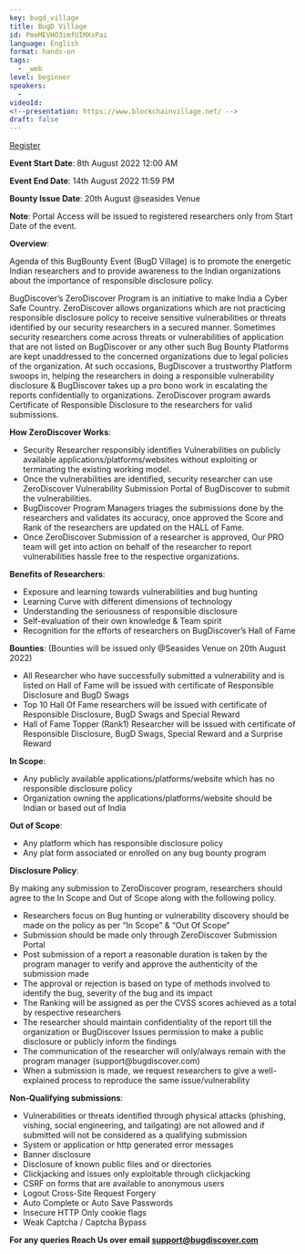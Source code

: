 ```yaml
---
key: bugd_village
title: BugD Village
id: PmoMEVHO3imfUIMXsPai
language: English
format: hands-on
tags:
  - _web
level: beginner
speakers:
  - 
videoId: 
<!--presentation: https://www.blockchainvillage.net/ -->
draft: false
---
```


<a align="center" class="btn primary" target="_blank" rel="noopener" href="https://docs.google.com/forms/d/e/1FAIpQLSf4IWpsaYC63UYvkZpPxJOZm6xpVOoZYekm-Lf-mN5n0KQ2bQ/viewform">Register</a>

**Event Start Date**: 8th August 2022 12:00 AM

**Event End Date**: 14th August 2022 11:59 PM

**Bounty Issue Date**: 20th August @seasides Venue

**Note**: Portal Access will be issued to registered researchers only from Start Date of the event.

**Overview**:

Agenda of this BugBounty Event (BugD Village) is to promote the energetic Indian researchers and to provide awareness to the Indian organizations about the importance of responsible disclosure policy.

BugDiscover’s ZeroDiscover Program is an initiative to make India a Cyber Safe Country. ZeroDiscover allows organizations which are not practicing responsible disclosure policy to receive sensitive vulnerabilities or threats identified by our security researchers in a secured manner. Sometimes security researchers come across threats or vulnerabilities of application that are not listed on BugDiscover or any other such Bug Bounty Platforms are kept unaddressed to the concerned organizations due to legal policies of the organization. At such occasions, BugDiscover a trustworthy Platform swoops in, helping the researchers in doing a responsible vulnerability disclosure & BugDiscover takes up a pro bono work in escalating the reports confidentially to organizations. ZeroDiscover program awards Certificate of Responsible Disclosure to the researchers for valid submissions.

**How ZeroDiscover Works**: 

<ul>
<li>Security Researcher responsibly identifies Vulnerabilities on publicly available applications/platforms/websites without exploiting or terminating the existing working model.</li>
<li>Once the vulnerabilities are identified, security researcher can use ZeroDiscover Vulnerability Submission Portal of BugDiscover to submit the vulnerabilities.</li>
<li>BugDiscover Program Managers triages the submissions done by the researchers and validates its accuracy, once approved the Score and Rank of the researchers are updated on the HALL of Fame.</li>
<li>Once ZeroDiscover Submission of a researcher is approved, Our PRO team will get into action on behalf of the researcher to report vulnerabilities hassle free to the respective organizations.</li>
</ul>

**Benefits of Researchers**:
<ul>
  <li>Exposure and learning towards vulnerabilities and bug hunting</li>
  <li>Learning Curve with different dimensions of technology</li>
  <li>Understanding the seriousness of responsible disclosure</li>
  <li>Self-evaluation of their own knowledge & Team spirit</li>
  <li>Recognition for the efforts of researchers on BugDiscover’s Hall of Fame</li>
</ul>


**Bounties**: (Bounties will be issued only @Seasides Venue on 20th August 2022)

<ul>
  <li>All Researcher who have successfully submitted a vulnerability and is listed on Hall of Fame will be issued with certificate of Responsible Disclosure and BugD Swags</li>
  <li>Top 10 Hall Of Fame researchers will be issued with certificate of Responsible Disclosure, BugD Swags and Special Reward</li>
  <li>Hall of Fame Topper (Rank1) Researcher will be issued with certificate of Responsible Disclosure, BugD Swags, Special Reward and a Surprise Reward</li>
</ul>

**In Scope**:

<ul>
  <li>Any publicly available applications/platforms/website which has no responsible disclosure policy</li>
  <li>Organization owning the applications/platforms/website should be Indian or based out of India</li>
</ul>

**Out of Scope**:

<ul>
  <li>Any platform which has responsible disclosure policy</li>
  <li>Any plat form associated or enrolled on any bug bounty program</li>
</ul>

**Disclosure Policy**:

By making any submission to ZeroDiscover program, researchers should agree to the In Scope and Out of Scope along with the following policy.

<ul>
  <li>Researchers focus on Bug hunting or vulnerability discovery should be made on the policy as per “In Scope” & “Out Of Scope”</li>
  <li>Submission should be made only through ZeroDiscover Submission Portal</li>
  <li>Post submission of a report a reasonable duration is taken by the program manager to verify and approve the authenticity of the submission made</li>
  <li>The approval or rejection is based on type of methods involved to identify the bug, severity of the bug and its impact</li>
  <li>The Ranking will be assigned as per the CVSS scores achieved as a total by respective researchers</li>
  <li>The researcher should maintain confidentiality of the report till the organization or BugDiscover Issues permission to make a public disclosure or publicly inform the findings</li>
  <li>The communication of the researcher will only/always remain with the program manager (support@bugdiscover.com)</li>
  <li>When a submission is made, we request researchers to give a well-explained process to reproduce the same issue/vulnerability</li>
</ul>

**Non-Qualifying submissions**:

<ul>
  <li>Vulnerabilities or threats identified through physical attacks (phishing, vishing, social engineering, and tailgating) are not allowed and if submitted will not be considered as a qualifying submission</li>
  <li>System or application or http generated error messages</li>
  <li>Banner disclosure</li>
  <li>Disclosure of known public files and or directories</li>
  <li>Clickjacking and issues only exploitable through clickjacking</li>
  <li>CSRF on forms that are available to anonymous users</li>
  <li>Logout Cross-Site Request Forgery</li>
  <li>Auto Complete or Auto Save Passwords</li>
  <li>Insecure HTTP Only cookie flags</li>
  <li>Weak Captcha / Captcha Bypass</li>
</ul>

**For any queries Reach Us over email support@bugdiscover.com**

<!--
<a align="center" class="btn primary" target="_blank" rel="noopener" href="https://docs.google.com/forms/d/1l0JWU9j-t_i0xJDF6NK7SPQoevcGx_ijkmsMoyvmxPk">Register</a>
-->